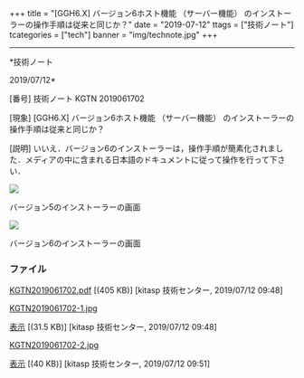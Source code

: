 ﻿+++
title = "[GGH6.X] バージョン6ホスト機能 （サーバー機能） のインストーラーの操作手順は従来と同じか？"
date = "2019-07-12"
ttags = ["技術ノート"]
tcategories = ["tech"]
banner = "img/technote.jpg"
+++

-----------------------------------------------------------------------------------------------------------------------------

*技術ノート

2019/07/12*


[番号]
技術ノート KGTN 2019061702

[現象]
[GGH6.X] バージョン6ホスト機能 （サーバー機能）
のインストーラーの操作手順は従来と同じか？

[説明]
いいえ．バージョン6のインストーラーは，操作手順が簡素化されました．メディアの中に含まれる日本語のドキュメントに従って操作を行って下さい．

![](http://techreport.kitasp.net/attachments/download/4298/KGTN2019061702-1.jpg)

バージョン5のインストーラーの画面

![](http://techreport.kitasp.net/attachments/download/4301/KGTN2019061702-2.jpg)

バージョン6のインストーラーの画面


### ファイル

 
 


[KGTN2019061702.pdf](http://techreport.kitasp.net/attachments/download/4297/KGTN2019061702.pdf)
 [(405 KB)] [kitasp 技術センター, 2019/07/12
09:48]

[KGTN2019061702-1.jpg](http://techreport.kitasp.net/attachments/download/4298/KGTN2019061702-1.jpg)

[表示](http://techreport.kitasp.net/attachments/4298/KGTN2019061702-1.jpg "表示")
 [(31.5 KB)] [kitasp 技術センター, 2019/07/12
09:48]

[KGTN2019061702-2.jpg](http://techreport.kitasp.net/attachments/download/4301/KGTN2019061702-2.jpg)

[表示](http://techreport.kitasp.net/attachments/4301/KGTN2019061702-2.jpg "表示")
 [(40 KB)] [kitasp 技術センター, 2019/07/12
09:51]


 


 

